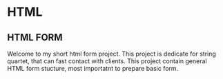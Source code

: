 # HTML
## HTML FORM 
Welcome to my short html form project. This project is dedicate for string quartet, that can fast contact with clients. This project contain general HTML form stucture, most importatnt to prepare basic form.

